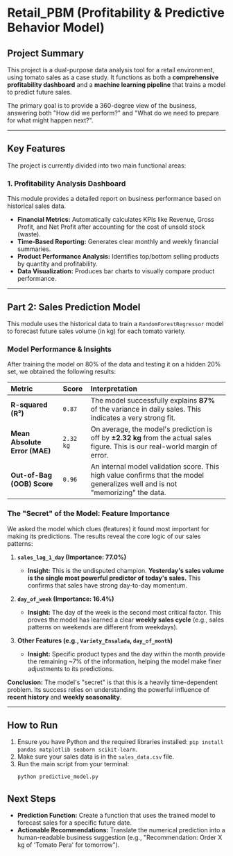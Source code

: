 # Retail_PBM (Profitability & Predictive Behavior Model)

## Project Summary

This project is a dual-purpose data analysis tool for a retail environment, using tomato sales as a case study. It functions as both a **comprehensive profitability dashboard** and a **machine learning pipeline** that trains a model to predict future sales.

The primary goal is to provide a 360-degree view of the business, answering both "How did we perform?" and "What do we need to prepare for what might happen next?".

---

## Key Features

The project is currently divided into two main functional areas:

### 1. Profitability Analysis Dashboard

This module provides a detailed report on business performance based on historical sales data.

- **Financial Metrics:** Automatically calculates KPIs like Revenue, Gross Profit, and Net Profit after accounting for the cost of unsold stock (waste).
- **Time-Based Reporting:** Generates clear monthly and weekly financial summaries.
- **Product Performance Analysis:** Identifies top/bottom selling products by quantity and profitability.
- **Data Visualization:** Produces bar charts to visually compare product performance.

---

## Part 2: Sales Prediction Model

This module uses the historical data to train a `RandomForestRegressor` model to forecast future sales volume (in kg) for each tomato variety.

### Model Performance & Insights

After training the model on 80% of the data and testing it on a hidden 20% set, we obtained the following results:

| Metric | Score | Interpretation |
| :--- | :--- | :--- |
| **R-squared (R²)** | `0.87` | The model successfully explains **87%** of the variance in daily sales. This indicates a very strong fit. |
| **Mean Absolute Error (MAE)** | `2.32 kg` | On average, the model's prediction is off by **±2.32 kg** from the actual sales figure. This is our real-world margin of error. |
| **Out-of-Bag (OOB) Score** | `0.96` | An internal model validation score. This high value confirms that the model generalizes well and is not "memorizing" the data. |

### The "Secret" of the Model: Feature Importance

We asked the model which clues (features) it found most important for making its predictions. The results reveal the core logic of our sales patterns:

1.  **`sales_lag_1_day` (Importance: 77.0%)**
    - **Insight:** This is the undisputed champion. **Yesterday's sales volume is the single most powerful predictor of today's sales.** This confirms that sales have strong day-to-day momentum.

2.  **`day_of_week` (Importance: 16.4%)**
    - **Insight:** The day of the week is the second most critical factor. This proves the model has learned a clear **weekly sales cycle** (e.g., sales patterns on weekends are different from weekdays).

3.  **Other Features (e.g., `Variety_Ensalada`, `day_of_month`)**
    - **Insight:** Specific product types and the day within the month provide the remaining ~7% of the information, helping the model make finer adjustments to its predictions.

**Conclusion:** The model's "secret" is that this is a heavily time-dependent problem. Its success relies on understanding the powerful influence of **recent history** and **weekly seasonality**.

---

## How to Run

1.  Ensure you have Python and the required libraries installed: `pip install pandas matplotlib seaborn scikit-learn`.
2.  Make sure your sales data is in the `sales_data.csv` file.
3.  Run the main script from your terminal:
    ```bash
    python predictive_model.py
    ```

## Next Steps

- **Prediction Function:** Create a function that uses the trained model to forecast sales for a specific future date.
- **Actionable Recommendations:** Translate the numerical prediction into a human-readable business suggestion (e.g., "Recommendation: Order X kg of 'Tomato Pera' for tomorrow").